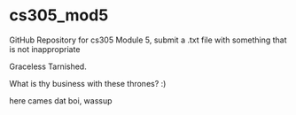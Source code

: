 # cs305_mod5

GitHub Repository for cs305 Module 5, submit a .txt file with something that is not inappropriate

Graceless Tarnished.

What is thy business with these thrones? :) 

here cames dat boi, wassup

